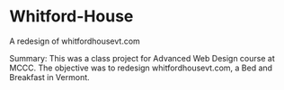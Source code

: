 # Whitford-House
A redesign of whitfordhousevt.com

Summary:
This was a class project for Advanced Web Design course at MCCC. The objective was to redesign whitfordhousevt.com, a Bed and Breakfast in Vermont.
